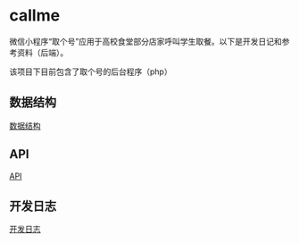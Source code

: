 # callme

微信小程序“取个号”应用于高校食堂部分店家呼叫学生取餐。以下是开发日记和参考资料（后端）。

该项目下目前包含了取个号的后台程序（php）

## 数据结构

[数据结构](https://github.com/ZhuBrocadeSoar/callme/blob/master/docs/database.md)

## API

[API](https://github.com/ZhuBrocadeSoar/callme/blob/master/docs/api.md)

## 开发日志

[开发日志](https://github.com/ZhuBrocadeSoar/callme/blob/master/docs/log.md)

